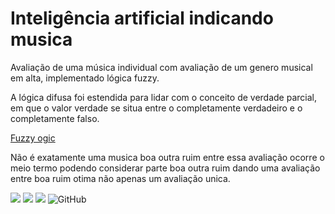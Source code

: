 
# Inteligência artificial indicando musica

Avaliação de uma música individual com avaliação de um genero musical em alta, implementado lógica fuzzy.

A lógica difusa foi estendida para lidar com o conceito de verdade parcial, em que o valor verdade se situa entre o completamente verdadeiro e o completamente falso.


[Fuzzy ogic](https://en.wikipedia.org/wiki/Fuzzy_logic)

  




Não é exatamente uma musica boa outra ruim entre essa avaliação ocorre o meio termo podendo considerar parte boa outra ruim dando uma avaliação entre boa ruim otima não apenas um avaliação unica.

![](https://img.shields.io/badge/python-3.9-informational?style=flat&logoColor=white&color=blue) ![](https://img.shields.io/badge/numpy-1.21.0-informational?style=flat&logoColor=white&color=blue)  ![](https://img.shields.io/badge/scikit%20fuzzy-0.4.2-informational?style=flat&logoColor=white&color=blue) ![GitHub](https://img.shields.io/badge/licence-MIT-GREE) 



